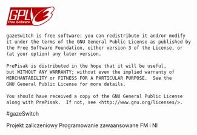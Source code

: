 ![alt text](/gpl.png)

	gazeSwitch is free software: you can redistribute it and/or modify
	it under the terms of the GNU General Public License as published by
	the Free Software Foundation, either version 3 of the License, or
	(at your option) any later version.

	PrePisak is distributed in the hope that it will be useful,
	but WITHOUT ANY WARRANTY; without even the implied warranty of
	MERCHANTABILITY or FITNESS FOR A PARTICULAR PURPOSE.  See the
	GNU General Public License for more details.

	You should have received a copy of the GNU General Public License
	along with PrePisak.  If not, see <http://www.gnu.org/licenses/>.

#gazeSwitch

Projekt zaliczeniowy Programowanie zawaansowane FM i NI
